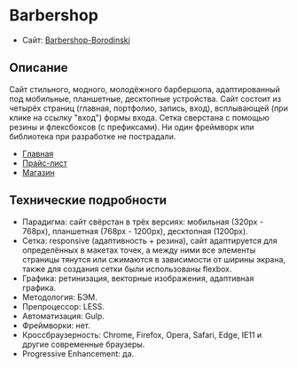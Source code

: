 # Barbershop

* Сайт: [Barbershop-Borodinski](http://sergeybosak.github.io/barbershop)

## Описание

Сайт стильного, модного, молодёжного барбершопа, адаптированный под мобильные, планшетные, десктопные устройства. Сайт состоит из четырёх страниц (главная, портфолио, запись, вход), всплывающей (при клике на ссылку "вход") формы входа. Сетка сверстана с помощью резины и флексбоксов (с префиксами). Ни один фреймворк или библиотека при разработке не пострадали.

* [Главная](http://sergeybosak.github.io/barbershop)
* [Прайс-лист](https://sergeybosak.github.io/barbershop/price.html)
* [Магазин](https://sergeybosak.github.io/barbershop/shop.html)

## Технические подробности

* Парадигма: сайт свёрстан в трёх версиях: мобильная (320px - 768px), планшетная (768px - 1200px), десктопная (1200px).
* Сетка: responsive (адаптивность + резина), сайт адаптируется для определённых в макетах точек, а между ними все элементы страницы тянутся или сжимаются в зависимости от ширины экрана, также для создания сетки были использованы flexbox.
* Графика: ретинизация, векторные изображения, адаптивная графика.
* Методология: БЭМ.
* Препроцессор: LESS.
* Автоматизация: Gulp.
* Фреймворки: нет.
* Кроссбраузерность: Chrome, Firefox, Opera, Safari, Edge, IE11 и другие современные браузеры.
* Progressive Enhancement: да.
